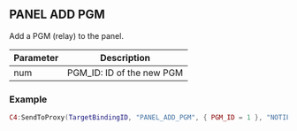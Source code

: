 ## PANEL ADD PGM

Add a PGM (relay) to the panel.


| Parameter | Description |
| --- | --- |
| num | PGM\_ID: ID of the new PGM |


### Example

```lua
C4:SendToProxy(TargetBindingID, "PANEL_ADD_PGM", { PGM_ID = 1 }, "NOTIFY")
```

